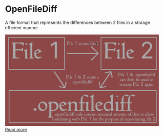 # OpenFileDiff
A file format that represents the differences between 2 files in a storage efficient manner
<!--https://github.com/user-attachments/assets/d7fdaa0e-8e8f-4305-a579-a73693a27b38-->
[<img src="https://raw.githubusercontent.com/ItsCubeTime/openfilediff/41b7dbe70d84d9176f2c3f3bdff647c12b8ce46e/openfilediff.svg">](https://htmlpreview.github.io/?https://github.com/ItsCubeTime/openfilediff/blob/main/fileDiffer.html)
[Read more](https://htmlpreview.github.io/?https://github.com/ItsCubeTime/openfilediff/blob/main/openFileDiff.html)
